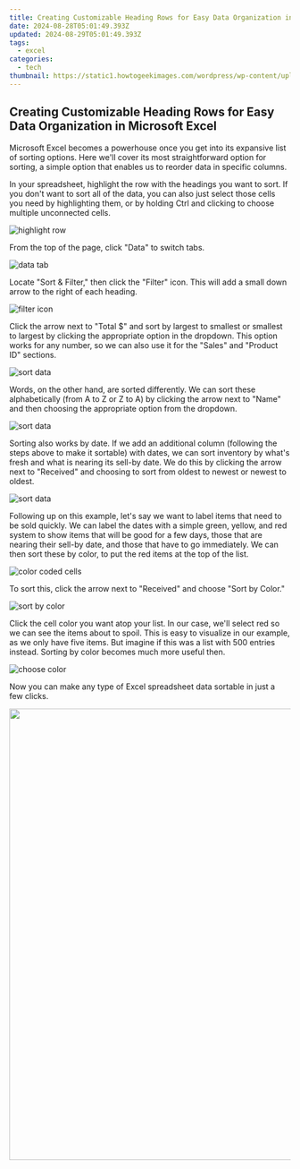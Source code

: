```yaml
---
title: Creating Customizable Heading Rows for Easy Data Organization in Microsoft Excel
date: 2024-08-28T05:01:49.393Z
updated: 2024-08-29T05:01:49.393Z
tags:
  - excel
categories:
  - tech
thumbnail: https://static1.howtogeekimages.com/wordpress/wp-content/uploads/2019/07/stock-lede-microsoft-office_excel-1.png
---
```


## Creating Customizable Heading Rows for Easy Data Organization in Microsoft Excel

Microsoft Excel becomes a powerhouse once you get into its expansive list of sorting options. Here we'll cover its most straightforward option for sorting, a simple option that enables us to reorder data in specific columns.

 In your spreadsheet, highlight the row with the headings you want to sort. If you don't want to sort all of the data, you can also just select those cells you need by highlighting them, or by holding Ctrl and clicking to choose multiple unconnected cells.

![highlight row](https://static1.howtogeekimages.com/wordpress/wp-content/uploads/2020/12/highlight-row.png) 

 From the top of the page, click "Data" to switch tabs.

![data tab](https://static1.howtogeekimages.com/wordpress/wp-content/uploads/2020/12/data-tab.png) 

 Locate "Sort & Filter," then click the "Filter" icon. This will add a small down arrow to the right of each heading.

![filter icon](https://static1.howtogeekimages.com/wordpress/wp-content/uploads/2020/12/filter.png) 

 Click the arrow next to "Total $" and sort by largest to smallest or smallest to largest by clicking the appropriate option in the dropdown. This option works for any number, so we can also use it for the "Sales" and "Product ID" sections.

![sort data](https://static1.howtogeekimages.com/wordpress/wp-content/uploads/2020/12/arrow-total.png) 

 Words, on the other hand, are sorted differently. We can sort these alphabetically (from A to Z or Z to A) by clicking the arrow next to "Name" and then choosing the appropriate option from the dropdown.

![sort data](https://static1.howtogeekimages.com/wordpress/wp-content/uploads/2020/12/arrow-sales.png) 

 Sorting also works by date. If we add an additional column (following the steps above to make it sortable) with dates, we can sort inventory by what's fresh and what is nearing its sell-by date. We do this by clicking the arrow next to "Received" and choosing to sort from oldest to newest or newest to oldest.

![sort data](https://static1.howtogeekimages.com/wordpress/wp-content/uploads/2020/12/arrow-received.png) 

 Following up on this example, let's say we want to label items that need to be sold quickly. We can label the dates with a simple green, yellow, and red system to show items that will be good for a few days, those that are nearing their sell-by date, and those that have to go immediately. We can then sort these by color, to put the red items at the top of the list.

![color coded cells](https://static1.howtogeekimages.com/wordpress/wp-content/uploads/2020/12/color-code.png) 

 To sort this, click the arrow next to "Received" and choose "Sort by Color."

![sort by color](https://static1.howtogeekimages.com/wordpress/wp-content/uploads/2020/12/sort-by-color.png) 

 Click the cell color you want atop your list. In our case, we'll select red so we can see the items about to spoil. This is easy to visualize in our example, as we only have five items. But imagine if this was a list with 500 entries instead. Sorting by color becomes much more useful then.

![choose color](https://static1.howtogeekimages.com/wordpress/wp-content/uploads/2020/12/red.png) 

 Now you can make any type of Excel spreadsheet data sortable in just a few clicks.

<ins class="adsbygoogle"
     style="display:block"
     data-ad-format="autorelaxed"
     data-ad-client="ca-pub-7571918770474297"
     data-ad-slot="1223367746"></ins>



<ins class="adsbygoogle"
     style="display:block"
     data-ad-client="ca-pub-7571918770474297"
     data-ad-slot="8358498916"
     data-ad-format="auto"
     data-full-width-responsive="true"></ins>



<!-- affiliate ads begin -->
<a href="https://atezr.pxf.io/c/5597632/2018605/18496" target="_top" id="2018605"><img src="//a.impactradius-go.com/display-ad/18496-2018605" border="0" alt="" width="798" height="807"/></a><img height="0" width="0" src="https://imp.pxf.io/i/5597632/2018605/18496" style="position:absolute;visibility:hidden;" border="0" />
<!-- affiliate ads end -->